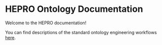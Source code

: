 # HEPRO Ontology Documentation

[//]: # "This file is meant to be edited by the ontology maintainer."

Welcome to the HEPRO documentation!

You can find descriptions of the standard ontology engineering workflows [here](odk-workflows/index.md).
